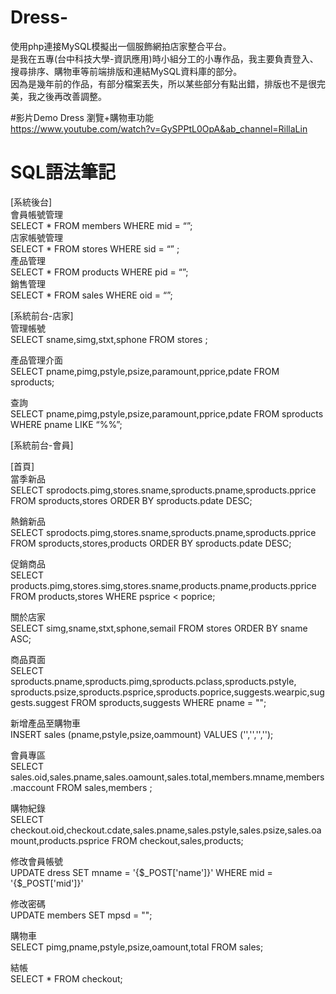 # Dress-
使用php連接MySQL模擬出一個服飾網拍店家整合平台。  
是我在五專(台中科技大學-資訊應用)時小組分工的小專作品，我主要負責登入、搜尋排序、購物車等前端排版和連結MySQL資料庫的部分。  
因為是幾年前的作品，有部分檔案丟失，所以某些部分有點出錯，排版也不是很完美，我之後再改善調整。

#影片Demo
Dress 瀏覽+購物車功能  
https://www.youtube.com/watch?v=GySPPtL0OpA&ab_channel=RillaLin

# SQL語法筆記
[系統後台]  
會員帳號管理  
SELECT * FROM members WHERE mid = “”;  
店家帳號管理  
SELECT * FROM stores WHERE sid = “” ;  
產品管理  
SELECT * FROM products WHERE pid = “”;  
銷售管理  
SELECT * FROM sales WHERE oid = “”;    

[系統前台-店家]  
管理帳號  
SELECT sname,simg,stxt,sphone FROM stores ;  

產品管理介面  
SELECT pname,pimg,pstyle,psize,paramount,pprice,pdate FROM sproducts;  

查詢  
SELECT pname,pimg,pstyle,psize,paramount,pprice,pdate FROM sproducts WHERE pname LIKE “%%”;  

[系統前台-會員]  

[首頁]  
當季新品  
SELECT sprodocts.pimg,stores.sname,sproducts.pname,sproducts.pprice FROM sproducts,stores ORDER BY sproducts.pdate DESC;    

熱銷新品  
SELECT sprodocts.pimg,stores.sname,sproducts.pname,sproducts.pprice FROM sproducts,stores,products ORDER BY sproducts.pdate DESC;    

促銷商品  
SELECT products.pimg,stores.simg,stores.sname,products.pname,products.pprice FROM products,stores WHERE psprice < poprice;    

關於店家  
SELECT simg,sname,stxt,sphone,semail FROM stores ORDER BY sname ASC;    

商品頁面  
SELECT sproducts.pname,sproducts.pimg,sproducts.pclass,sproducts.pstyle,  
sproducts.psize,sproducts.psprice,sproducts.poprice,suggests.wearpic,suggests.suggest FROM sproducts,suggests WHERE pname = "";    

新增產品至購物車  
INSERT sales (pname,pstyle,psize,oammount) VALUES ('','','','');    

會員專區  
SELECT sales.oid,sales.pname,sales.oamount,sales.total,members.mname,members.maccount FROM sales,members ;    

購物紀錄  
SELECT checkout.oid,checkout.cdate,sales.pname,sales.pstyle,sales.psize,sales.oamount,products.psprice FROM checkout,sales,products;    

修改會員帳號  
UPDATE dress SET mname =  '{$_POST['name']}' WHERE mid =  '{$_POST['mid']}'    

修改密碼  
UPDATE members SET mpsd = "";    

購物車  
SELECT pimg,pname,pstyle,psize,oamount,total FROM sales;    

結帳  
SELECT * FROM checkout;    

